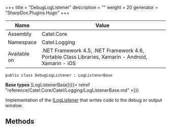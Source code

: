 

+++
title = "DebugLogListener" 
description = ""
weight = 20
generator = "SharpDox.Plugins.Hugo"
+++

Name|Value
---|---
Assembly|Catel.Core
Namespace|Catel.Logging
Available on|.NET Framework 4.5, .NET Framework 4.6, Portable Class Libraries, Xamarin - Android, Xamarin - iOS

```
public class DebugLogListener : LogListenerBase
```

**Base types**
[LogListenerBase]({{< relref "reference/Catel.Core/Catel/Logging/LogListenerBase.md" >}})

Implementation of the [ILogListener](#) that writes code to the debug or output window.

## Methods

